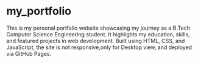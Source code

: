 # my_portfolio
This is my personal portfolio website showcasing my journey as a B.Tech Computer Science Engineering student. It highlights my education, skills, and featured projects in web development. Built using HTML, CSS, and JavaScript, the site is not responsive,only for Desktop view, and deployed via GitHub Pages.
